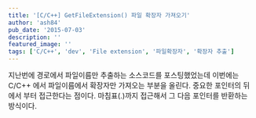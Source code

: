 ```yaml
---
title: '[C/C++] GetFileExtension() 파일 확장자 가져오기'
author: 'ash84'
pub_date: '2015-07-03'
description: ''
featured_image: ''
tags: ['C/C++', 'dev', 'File extension', '파일확장자', '확장자 추출']
---
```



<span style="font-size: 11pt; ">지난번에 경로에서 파일이름만 추출하는 소스코드를 포스팅했었는데 이번에는 C/C++ 에서 파일이름에서 확장자만 가져오는 부분을 올린다. 중요한 포인터의 뒤에서 부터 접근한다는 점이다. 마침표(.)까지 접근해서 그 다음 포인터를 반환하는 방식이다. </span>

<span style="font-size: 11pt; ">  
</span>

<span style="font-size: 11pt; ">  
</span>

<script src="https://gist.github.com/3496641.js"></script>



